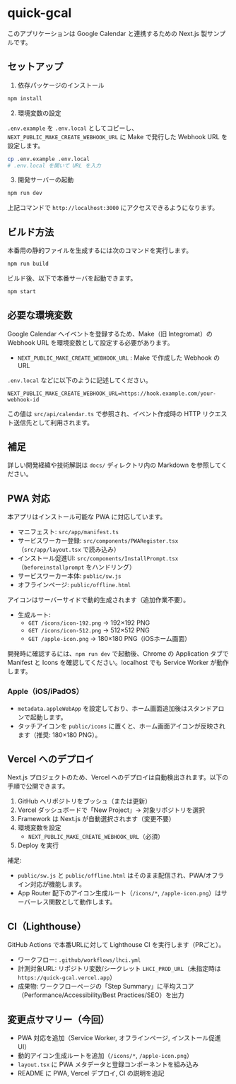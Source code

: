# quick-gcal

このアプリケーションは Google Calendar と連携するための Next.js 製サンプルです。

## セットアップ

1. 依存パッケージのインストール

```bash
npm install
```

2. 環境変数の設定

`.env.example` を `.env.local` としてコピーし、`NEXT_PUBLIC_MAKE_CREATE_WEBHOOK_URL` に Make で発行した Webhook URL を設定します。

```bash
cp .env.example .env.local
# .env.local を開いて URL を入力
```

3. 開発サーバーの起動

```bash
npm run dev
```

上記コマンドで `http://localhost:3000` にアクセスできるようになります。

## ビルド方法

本番用の静的ファイルを生成するには次のコマンドを実行します。

```bash
npm run build
```

ビルド後、以下で本番サーバを起動できます。

```bash
npm start
```

## 必要な環境変数

Google Calendar へイベントを登録するため、Make（旧 Integromat）の Webhook URL を環境変数として設定する必要があります。

* `NEXT_PUBLIC_MAKE_CREATE_WEBHOOK_URL` : Make で作成した Webhook の URL

`.env.local` などに以下のように記述してください。

```env
NEXT_PUBLIC_MAKE_CREATE_WEBHOOK_URL=https://hook.example.com/your-webhook-id
```

この値は `src/api/calendar.ts` で参照され、イベント作成時の HTTP リクエスト送信先として利用されます。

## 補足

詳しい開発経緯や技術解説は `docs/` ディレクトリ内の Markdown を参照してください。

## PWA 対応

本アプリはインストール可能な PWA に対応しています。

- マニフェスト: `src/app/manifest.ts`
- サービスワーカー登録: `src/components/PWARegister.tsx`（`src/app/layout.tsx` で読み込み）
- インストール促進UI: `src/components/InstallPrompt.tsx`（`beforeinstallprompt` をハンドリング）
- サービスワーカー本体: `public/sw.js`
- オフラインページ: `public/offline.html`

アイコンはサーバーサイドで動的生成されます（追加作業不要）。

- 生成ルート:
  - `GET /icons/icon-192.png` → 192×192 PNG
  - `GET /icons/icon-512.png` → 512×512 PNG
  - `GET /apple-icon.png` → 180×180 PNG（iOSホーム画面）

開発時に確認するには、`npm run dev` で起動後、Chrome の Application タブで Manifest と Icons を確認してください。localhost でも Service Worker が動作します。

### Apple（iOS/iPadOS）
- `metadata.appleWebApp` を設定しており、ホーム画面追加後はスタンドアロンで起動します。
- タッチアイコンを `public/icons` に置くと、ホーム画面アイコンが反映されます（推奨: 180×180 PNG）。

## Vercel へのデプロイ

Next.js プロジェクトのため、Vercel へのデプロイは自動検出されます。以下の手順で公開できます。

1. GitHub へリポジトリをプッシュ（または更新）
2. Vercel ダッシュボードで「New Project」→ 対象リポジトリを選択
3. Framework は Next.js が自動選択されます（変更不要）
4. 環境変数を設定
   - `NEXT_PUBLIC_MAKE_CREATE_WEBHOOK_URL`（必須）
5. Deploy を実行

補足:
- `public/sw.js` と `public/offline.html` はそのまま配信され、PWA/オフライン対応が機能します。
- App Router 配下のアイコン生成ルート（`/icons/*`, `/apple-icon.png`）はサーバーレス関数として動作します。

## CI（Lighthouse）

GitHub Actions で本番URLに対して Lighthouse CI を実行します（PRごと）。

- ワークフロー: `.github/workflows/lhci.yml`
- 計測対象URL: リポジトリ変数/シークレット `LHCI_PROD_URL`（未指定時は `https://quick-gcal.vercel.app`）
- 成果物: ワークフローページの「Step Summary」に平均スコア（Performance/Accessibility/Best Practices/SEO）を出力

## 変更点サマリー（今回）

- PWA 対応を追加（Service Worker, オフラインページ, インストール促進UI）
- 動的アイコン生成ルートを追加（`/icons/*`, `/apple-icon.png`）
- `layout.tsx` に PWA メタデータと登録コンポーネントを組み込み
- README に PWA, Vercel デプロイ, CI の説明を追記
